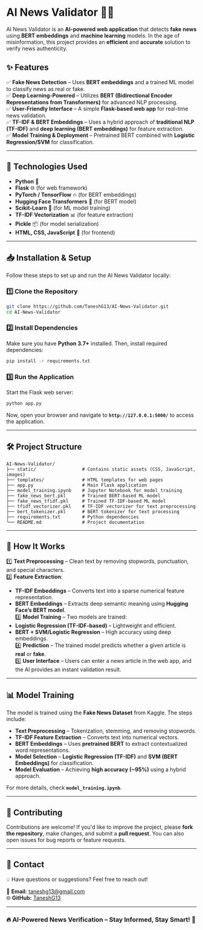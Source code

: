 
# AI News Validator 📰🤖  

AI News Validator is an **AI-powered web application** that detects **fake news** using **BERT embeddings** and **machine learning** models. In the age of misinformation, this project provides an **efficient** and **accurate** solution to verify news authenticity.  

## ✨ Features  

✅ **Fake News Detection** – Uses **BERT embeddings** and a trained ML model to classify news as real or fake.  
✅ **Deep Learning-Powered** – Utilizes **BERT (Bidirectional Encoder Representations from Transformers)** for advanced NLP processing.  
✅ **User-Friendly Interface** – A simple **Flask-based web app** for real-time news validation.  
✅ **TF-IDF & BERT Embeddings** – Uses a hybrid approach of **traditional NLP (TF-IDF)** and **deep learning (BERT embeddings)** for feature extraction.  
✅ **Model Training & Deployment** – Pretrained BERT combined with **Logistic Regression/SVM** for classification.  

---

## 🚀 Technologies Used  

- **Python** 🐍  
- **Flask** 🌐 (for web framework)  
- **PyTorch / TensorFlow** 🔥 (for BERT embeddings)  
- **Hugging Face Transformers** 🤗 (for BERT model)  
- **Scikit-Learn** 🤖 (for ML model training)  
- **TF-IDF Vectorization** 📊 (for feature extraction)  
- **Pickle** 📦 (for model serialization)  
- **HTML, CSS, JavaScript** 🎨 (for frontend)  

---

## 📥 Installation & Setup  

Follow these steps to set up and run the AI News Validator locally:  

### 1️⃣ Clone the Repository  

```bash
git clone https://github.com/TaneshG13/AI-News-Validator.git
cd AI-News-Validator
```

### 2️⃣ Install Dependencies  

Make sure you have **Python 3.7+** installed. Then, install required dependencies:  

```bash
pip install -r requirements.txt
```

### 3️⃣ Run the Application  

Start the Flask web server:  

```bash
python app.py
```

Now, open your browser and navigate to **`http://127.0.0.1:5000/`** to access the application.  

---

## 🛠️ Project Structure  

```
AI-News-Validator/
├── static/                 # Contains static assets (CSS, JavaScript, images)
├── templates/              # HTML templates for web pages
├── app.py                  # Main Flask application
├── model_training.ipynb    # Jupyter Notebook for model training
├── fake_news_bert.pkl      # Trained BERT-based ML model
├── fake_news_tfidf.pkl     # Trained TF-IDF-based ML model
├── tfidf_vectorizer.pkl    # TF-IDF vectorizer for text preprocessing
├── bert_tokenizer.pkl      # BERT tokenizer for text processing
├── requirements.txt        # Python dependencies
└── README.md               # Project documentation
```

---

## 🧠 How It Works  

1️⃣ **Text Preprocessing** – Clean text by removing stopwords, punctuation, and special characters.  
2️⃣ **Feature Extraction**:  
   - **TF-IDF Embeddings** – Converts text into a sparse numerical feature representation.  
   - **BERT Embeddings** – Extracts deep semantic meaning using **Hugging Face’s BERT model**.  
3️⃣ **Model Training** – Two models are trained:  
   - **Logistic Regression (TF-IDF-based)** – Lightweight and efficient.  
   - **BERT + SVM/Logistic Regression** – High accuracy using deep embeddings.  
4️⃣ **Prediction** – The trained model predicts whether a given article is **real** or **fake**.  
5️⃣ **User Interface** – Users can enter a news article in the web app, and the AI provides an instant validation result.  

---

## 📊 Model Training  

The model is trained using the **Fake News Dataset** from Kaggle. The steps include:  

- **Text Preprocessing** – Tokenization, stemming, and removing stopwords.  
- **TF-IDF Feature Extraction** – Converts text into numerical vectors.  
- **BERT Embeddings** – Uses **pretrained BERT** to extract contextualized word representations.  
- **Model Selection** – **Logistic Regression (TF-IDF)** and **SVM (BERT Embeddings)** for classification.  
- **Model Evaluation** – Achieving **high accuracy (~95%)** using a hybrid approach.  

For more details, check **`model_training.ipynb`**.  

---

## 🤝 Contributing  

Contributions are welcome! If you'd like to improve the project, please **fork the repository**, make changes, and submit a **pull request**. You can also open issues for bug reports or feature requests.  

---

## 📩 Contact  

💡 Have questions or suggestions? Feel free to reach out!  

📧 **Email:** taneshg13@gmail.com  
🌐 **GitHub:** [TaneshG13](https://github.com/TaneshG13)  

---

### 🔥 AI-Powered News Verification – Stay Informed, Stay Smart! 🚀  
